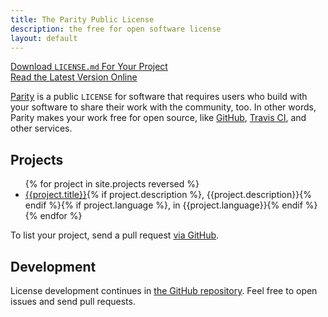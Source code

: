 ```yaml
---
title: The Parity Public License
description: the free for open software license
layout: default
---
```


<div class="centered"><a class="button" href="/7.0.0.md" download="LICENSE.md">Download <code>LICENSE.md</code> For Your Project</a></div>

<div class="centered"><a class="button" href="/versions/7.0.0">Read the Latest Version Online</a></div>

[Parity](versions/7.0.0.html) is a public `LICENSE` for software that requires users who build with your software to share their work with the community, too.  In other words, Parity makes your work free for open source, like [GitHub](https://github.com), [Travis CI](https://travis-ci.com), and other services.

<h2 id=projects>Projects</h2>

<ul class="projects">
{% for project in site.projects reversed %}
<li>
    <a href="{{project.url}}">{{project.title}}</a>{% if project.description %}, {{project.description}}{% endif %}{% if project.language %}, in {{project.language}}{% endif %}
  </li>
  {% endfor %}
</ul>

<p>To list your project, send a pull request <a href="https://github.com/licensezero/paritylicense.com">via GitHub</a>.</p>

<h2 id=development>Development</h2>

License development continues in [the GitHub repository](https://github.com/licensezero/parity-public-license).  Feel free to open issues and send pull requests.
